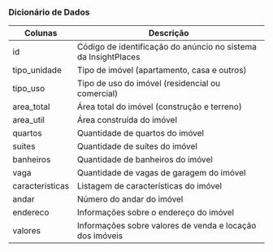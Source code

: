 ### Dicionário de Dados

| Colunas         | Descrição                                                      |
|-----------------|----------------------------------------------------------------|
| id              | Código de identificação do anúncio no sistema da InsightPlaces |
| tipo_unidade    | Tipo de imóvel (apartamento, casa e outros)                    |
| tipo_uso        | Tipo de uso do imóvel (residencial ou comercial)               |
| area_total      | Área total do imóvel (construção e terreno)                    |
| area_util       | Área construída do imóvel                                      |
| quartos         | Quantidade de quartos do imóvel                                |
| suites          | Quantidade de suítes do imóvel                                 |
| banheiros       | Quantidade de banheiros do imóvel                              |
| vaga            | Quantidade de vagas de garagem do imóvel                       |
| caracteristicas | Listagem de características do imóvel                          |
| andar           | Número do andar do imóvel                                      |
| endereco        | Informações sobre o endereço do imóvel                         |
| valores         | Informações sobre valores de venda e locação dos imóveis       |
